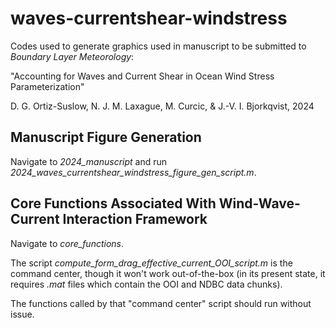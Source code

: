 # waves-currentshear-windstress

Codes used to generate graphics used in manuscript to be submitted to _Boundary Layer Meteorology_:

"Accounting for Waves and Current Shear in Ocean Wind Stress Parameterization"
 
D. G. Ortiz-Suslow, N. J. M. Laxague, M. Curcic, & J.-V. I. Bjorkqvist, 2024

## Manuscript Figure Generation
Navigate to _2024\_manuscript_ and run _2024\_waves\_currentshear\_windstress\_figure\_gen\_script.m_.

## Core Functions Associated With Wind-Wave-Current Interaction Framework
Navigate to _core\_functions_.

The script _compute\_form\_drag\_effective\_current\_OOI\_script.m_ is the command center, though it won't work out-of-the-box (in its present state, it requires _.mat_ files which contain the OOI and NDBC data chunks).

The functions called by that "command center" script should run without issue.